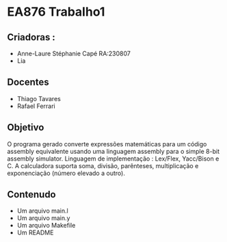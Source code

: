 # EA876 Trabalho1
## Criadoras :
* Anne-Laure Stéphanie Capé RA:230807
* Lia
## Docentes
* Thiago Tavares
* Rafael Ferrari
## Objetivo
O programa gerado converte expressões matemáticas para um
código assembly equivalente usando uma linguagem assembly para o simple 8-bit
assembly simulator.
Linguagem de implementação : Lex/Flex, Yacc/Bison e C.
A calculadora suporta soma, divisão, parênteses, multiplicação e
exponenciação (número elevado a outro).
## Contenudo
* Um arquivo main.l 
* Um arquivo main.y
* Um arquivo Makefile
* Um README

